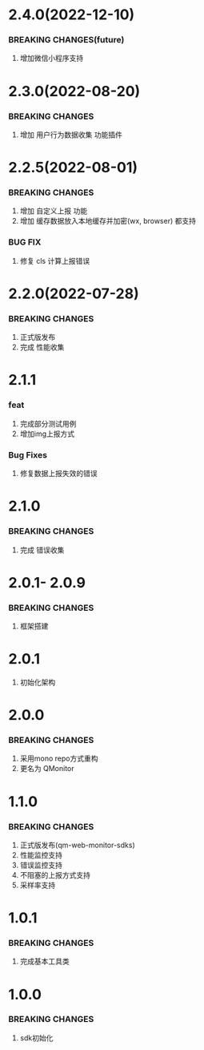 # 2.4.0(2022-12-10)
### BREAKING CHANGES(future)
1. 增加微信小程序支持

# 2.3.0(2022-08-20)
### BREAKING CHANGES
1. 增加 用户行为数据收集 功能插件

# 2.2.5(2022-08-01)
### BREAKING CHANGES
1. 增加 自定义上报 功能
2. 增加 缓存数据放入本地缓存并加密(wx, browser)
都支持
### BUG FIX
1. 修复 cls 计算上报错误

# 2.2.0(2022-07-28)
### BREAKING CHANGES
1. 正式版发布
2. 完成 性能收集

# 2.1.1
### feat
1. 完成部分测试用例
2. 增加img上报方式

### Bug Fixes
1. 修复数据上报失效的错误

# 2.1.0
### BREAKING CHANGES
1. 完成 错误收集

# 2.0.1- 2.0.9
### BREAKING CHANGES
1. 框架搭建

# 2.0.1
1. 初始化架构

# 2.0.0
### BREAKING CHANGES
1. 采用mono repo方式重构
2. 更名为 QMonitor

# 1.1.0
### BREAKING CHANGES
1. 正式版发布(qm-web-monitor-sdks)
2. 性能监控支持
3. 错误监控支持
4. 不阻塞的上报方式支持
5. 采样率支持

# 1.0.1
### BREAKING CHANGES
1. 完成基本工具类

# 1.0.0
### BREAKING CHANGES
1. sdk初始化